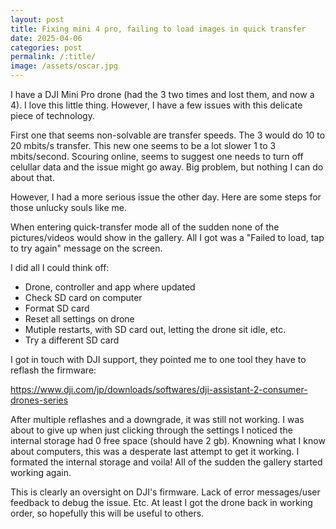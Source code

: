 ```yaml
---
layout: post
title: Fixing mini 4 pro, failing to load images in quick transfer
date: 2025-04-06
categories: post
permalink: /:title/
image: /assets/oscar.jpg
---
```


I have a DJI Mini Pro drone (had the 3 two times and lost them, and now a 4). I love this little thing. However, I have a few issues with this delicate piece of technology.

First one that seems non-solvable are transfer speeds. The 3 would do 10 to 20 mbits/s transfer. This new one seems to be a lot slower 1 to 3 mbits/second. Scouring online, seems to suggest one needs to turn off celullar data and the issue might go away. Big problem, but nothing I can do about that.

However, I had a more serious issue the other day. Here are some steps for those unlucky souls like me.

When entering quick-transfer mode all of the sudden none of the pictures/videos would show in the gallery. All I got was a "Failed to load, tap to try again" message on the screen.

I did all I could think off:

- Drone, controller and app where updated
- Check SD card on computer
- Format SD card
- Reset all settings on drone
- Mutiple restarts, with SD card out, letting the drone sit idle, etc.
- Try a different SD card

I got in touch with DJI support, they pointed me to one tool they have to reflash the firmware:

https://www.dji.com/jp/downloads/softwares/dji-assistant-2-consumer-drones-series

After multiple reflashes and a downgrade, it was still not working. I was about to give up when just clicking through the settings I noticed the internal storage had 0 free space (should have 2 gb). Knowning what I know about computers, this was a desperate last attempt to get it working. I formated the internal storage and voila! All of the sudden the gallery started working again.

This is clearly an oversight on DJI's firmware. Lack of error messages/user feedback to debug the issue. Etc. At least I got the drone back in working order, so hopefully this will be useful to others.
